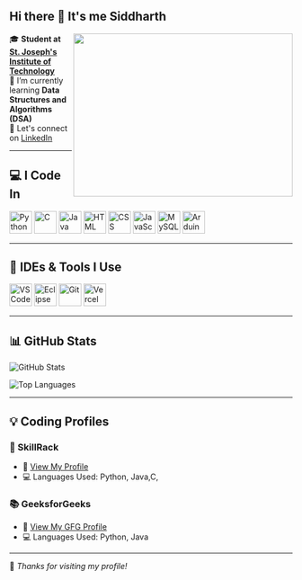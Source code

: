 ## Hi there 👋 It's me Siddharth



<img align="right" width="390" height="290" src="https://pin.it/54wPhmCtf" >
 
🎓 **Student at [St. Joseph's Institute of Technology](https://stjosephstechnology.ac.in/)**  
📘 I’m currently learning **Data Structures and Algorithms (DSA)**  
🔗 Let's connect on [LinkedIn](https://www.linkedin.com/in/your-siddharth2006/)  

---

## 💻 I Code In

<p align="left">
  <img src="https://cdn.jsdelivr.net/gh/devicons/devicon/icons/python/python-original.svg" width="40" alt="Python" />
  <img src="https://cdn.jsdelivr.net/gh/devicons/devicon/icons/c/c-original.svg" width="40" alt="C" />
  <img src="https://cdn.jsdelivr.net/gh/devicons/devicon/icons/java/java-original.svg" width="40" alt="Java" />
  <img src="https://cdn.jsdelivr.net/gh/devicons/devicon/icons/html5/html5-original.svg" width="40" alt="HTML" />
  <img src="https://cdn.jsdelivr.net/gh/devicons/devicon/icons/css3/css3-original.svg" width="40" alt="CSS" />
  <img src="https://cdn.jsdelivr.net/gh/devicons/devicon/icons/javascript/javascript-original.svg" width="40" alt="JavaScript" />
  <img src="https://cdn.jsdelivr.net/gh/devicons/devicon/icons/mysql/mysql-original.svg" width="40" alt="MySQL" />
  <img src="https://upload.wikimedia.org/wikipedia/commons/8/87/Arduino_Logo.svg" width="40" alt="Arduino" />
</p>

---

## 🧰 IDEs & Tools I Use

<p align="left">
  <img src="https://cdn.jsdelivr.net/gh/devicons/devicon/icons/vscode/vscode-original.svg" width="40" alt="VS Code" />
  <img src="https://cdn.jsdelivr.net/gh/devicons/devicon/icons/eclipse/eclipse-original.svg" width="40" alt="Eclipse" />
  <img src="https://cdn.jsdelivr.net/gh/devicons/devicon/icons/git/git-original.svg" width="40" alt="Git" />
  <img src="https://img.icons8.com/?size=100&id=2xFS7aynbwiR&format=png&color=000000" width="40" alt="Vercel" />
</p>

---

## 📊 GitHub Stats

<p align="left">
  <img src="https://github-readme-stats.vercel.app/api?username=codeXsidd&show_icons=true&theme=radical" alt="GitHub Stats" />
</p>

<p align="left">
  <img src="https://github-readme-stats.vercel.app/api/top-langs/?username=codeXsidd&layout=compact&theme=radical" alt="Top Languages" />
</p>

---

## 💡 Coding Profiles

### 🧠 SkillRack
- 🔗 [View My Profile](https://www.skillrack.com/faces/resume.xhtml?id=493823&key=siddharth2006)
- 💻 Languages Used: Python, Java,C,

### 📚 GeeksforGeeks
- 🔗 [View My GFG Profile](https://www.geeksforgeeks.org/user/siddhartekma/)
- 💻 Languages Used: Python, Java

---

🌟 *Thanks for visiting my profile!*
